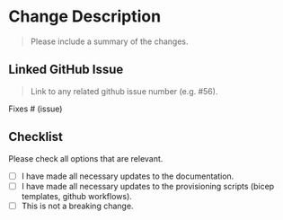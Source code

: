 # Change Description

> Please include a summary of the changes.

## Linked GitHub Issue

> Link to any related github issue number (e.g. #56).

Fixes # (issue)

## Checklist

Please check all options that are relevant.

- [ ] I have made all necessary updates to the documentation.
- [ ] I have made all necessary updates to the provisioning scripts (bicep templates, github workflows).
- [ ] This is not a breaking change.
